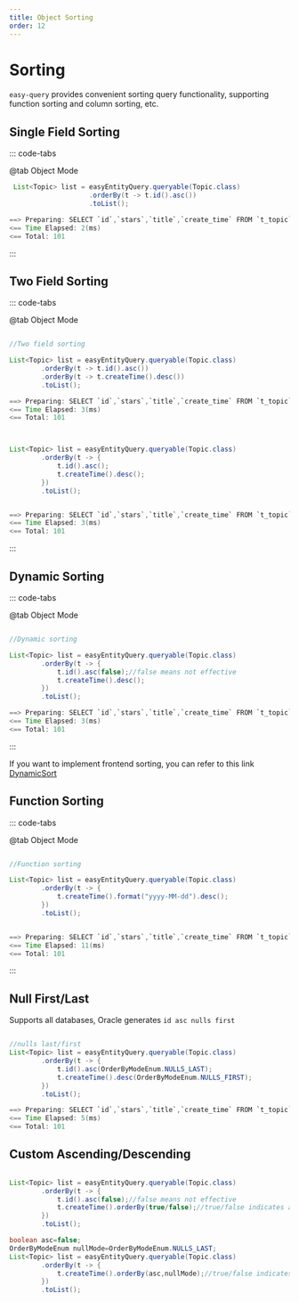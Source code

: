 ```yaml
---
title: Object Sorting
order: 12
---
```


# Sorting
`easy-query` provides convenient sorting query functionality, supporting function sorting and column sorting, etc.

## Single Field Sorting
::: code-tabs

@tab Object Mode
```java
 List<Topic> list = easyEntityQuery.queryable(Topic.class)
                    .orderBy(t -> t.id().asc())
                    .toList();

==> Preparing: SELECT `id`,`stars`,`title`,`create_time` FROM `t_topic` ORDER BY `id` ASC
<== Time Elapsed: 2(ms)
<== Total: 101
```

:::

## Two Field Sorting
::: code-tabs

@tab Object Mode
```java

//Two field sorting

List<Topic> list = easyEntityQuery.queryable(Topic.class)
        .orderBy(t -> t.id().asc())
        .orderBy(t -> t.createTime().desc())
        .toList();

==> Preparing: SELECT `id`,`stars`,`title`,`create_time` FROM `t_topic` ORDER BY `id` ASC,`create_time` DESC
<== Time Elapsed: 3(ms)
<== Total: 101



List<Topic> list = easyEntityQuery.queryable(Topic.class)
        .orderBy(t -> {
            t.id().asc();
            t.createTime().desc();
        })
        .toList();


==> Preparing: SELECT `id`,`stars`,`title`,`create_time` FROM `t_topic` ORDER BY `id` ASC,`create_time` DESC
<== Time Elapsed: 3(ms)
<== Total: 101
```

:::

## Dynamic Sorting
::: code-tabs

@tab Object Mode
```java

//Dynamic sorting

List<Topic> list = easyEntityQuery.queryable(Topic.class)
        .orderBy(t -> {
            t.id().asc(false);//false means not effective
            t.createTime().desc();
        })
        .toList();

==> Preparing: SELECT `id`,`stars`,`title`,`create_time` FROM `t_topic` ORDER BY `create_time` DESC
<== Time Elapsed: 3(ms)
<== Total: 101
```

:::

If you want to implement frontend sorting, you can refer to this link [DynamicSort](/en/easy-query-doc/query/dynamic-sort)

## Function Sorting
::: code-tabs

@tab Object Mode
```java

//Function sorting

List<Topic> list = easyEntityQuery.queryable(Topic.class)
        .orderBy(t -> {
            t.createTime().format("yyyy-MM-dd").desc();
        })
        .toList();


==> Preparing: SELECT `id`,`stars`,`title`,`create_time` FROM `t_topic` ORDER BY DATE_FORMAT(`create_time`,'%Y-%m-%d') DESC
<== Time Elapsed: 11(ms)
<== Total: 101
```

:::

## Null First/Last

Supports all databases, Oracle generates `id asc nulls first`
```java

//nulls last/first
List<Topic> list = easyEntityQuery.queryable(Topic.class)
        .orderBy(t -> {
            t.id().asc(OrderByModeEnum.NULLS_LAST);
            t.createTime().desc(OrderByModeEnum.NULLS_FIRST);
        })
        .toList();

==> Preparing: SELECT `id`,`stars`,`title`,`create_time` FROM `t_topic` ORDER BY CASE WHEN `id` IS NULL THEN 1 ELSE 0 END ASC,`id` ASC,CASE WHEN `create_time` IS NULL THEN 0 ELSE 1 END ASC,`create_time` DESC
<== Time Elapsed: 5(ms)
<== Total: 101
```

## Custom Ascending/Descending

```java

List<Topic> list = easyEntityQuery.queryable(Topic.class)
        .orderBy(t -> {
            t.id().asc(false);//false means not effective
            t.createTime().orderBy(true/false);//true/false indicates ascending/descending, not whether it's effective
        })
        .toList();

boolean asc=false;
OrderByModeEnum nullMode=OrderByModeEnum.NULLS_LAST;
List<Topic> list = easyEntityQuery.queryable(Topic.class)
        .orderBy(t -> {
            t.createTime().orderBy(asc,nullMode);//true/false indicates ascending/descending, not whether it's effective
        })
        .toList();

```

